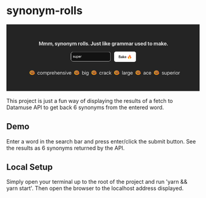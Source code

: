# synonym-rolls

![alt text](project-preview.png)

This project is just a fun way of displaying the results of a fetch to Datamuse API to get back 6 synonyms from the entered word.

## Demo
Enter a word in the search bar and press enter/click the submit button. See the results as 6 synonyms returned by the API.

## Local Setup
Simply open your terminal up to the root of the project and run 'yarn && yarn start'. Then open the browser to the localhost address displayed.